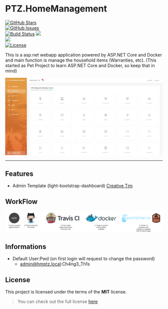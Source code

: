 PTZ.HomeManagement
============
[![GitHub Stars](https://img.shields.io/github/stars/ptorrezao/PTZ.HomeManagement.svg)](https://github.com/ptorrezao/PTZ.HomeManagement/stargazers)  
[![GitHub Issues](https://img.shields.io/github/issues/ptorrezao/PTZ.HomeManagement.svg)](https://github.com/ptorrezao/PTZ.HomeManagement/issues)  
[![Build Status](https://travis-ci.org/ptorrezao/PTZ.HomeManagement.svg?branch=master)](https://travis-ci.org/ptorrezao/PTZ.HomeManagement) 
[![](https://images.microbadger.com/badges/version/ptorrezao/ptz.homemanagement.svg)](https://microbadger.com/images/ptorrezao/ptz.homemanagement "ptorrezao/ptz.homemanagement Docker Image")  
[![](https://images.microbadger.com/badges/image/ptorrezao/ptz.homemanagement.svg)](https://microbadger.com/images/ptorrezao/ptz.homemanagement "ptorrezao/ptz.homemanagement Docker Image")  
[![License](https://img.shields.io/badge/license-MIT-blue.svg)](https://opensource.org/licenses/MIT) 

This is a asp.net webapp application powered by ASP.NET Core and Docker and main function is manage the household items (Warranties, etc).
(This started as Pet Project to learn ASP.NET Core and Docker, so keep that in mind)

![Preview](https://github.com/ptorrezao/PTZ.HomeManagement/blob/master/docs/preview.jpg?raw=true)

---

## Features
- Admin Template (light-bootstrap-dashboard) [Creative Tim](https://www.creative-tim.com/product/light-bootstrap-dashboard)
## WorkFlow
![WorkFlow](https://github.com/ptorrezao/PTZ.HomeManagement/blob/master/docs/workflow.png?raw=true)

## Informations
- Default User:Pwd (on first login will request to change the password)
	- admin@hmptz.local:Ch4ng3_Th1s 
		


## License
This project is licensed under the terms of the **MIT** license.
>You can check out the full license [here](https://github.com/ptorrezao/PTZ.HomeManagement/blob/master/LICENSE)


